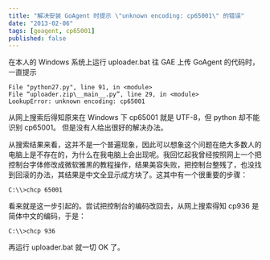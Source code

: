 ```yaml
---
title: "解决安装 GoAgent 时提示 \"unknown encoding: cp65001\" 的错误"
date: "2013-02-06"
tags: [goagent, cp65001]
published: false
---
```


在本人的 Windows 系统上运行 uploader.bat 往 GAE 上传 GoAgent 的代码时，一直提示

	File "python27.py", line 91, in <module>
	File “uploader.zip\__main__.py”, line 29, in <module>
	LookupError: unknown encoding: cp65001

从网上搜索后得知原来在 Windows 下 cp65001 就是 UTF-8，但 python 却不能识别 cp65001。 但是没有人给出很好的解决办法。

从搜索结果来看，这并不是一个普遍现象，因此可以想象这个问题在绝大多数人的电脑上是不存在的，为什么在我电脑上会出现呢。我回忆起我曾经按照网上一个把控制台字体修改成微软雅黑的教程操作，结果美容失败，把控制台整残了，也没找到回滚的办法，其结果是中文全显示成方块了。这其中有一个很重要的步骤：

	C:\\>chcp 65001

看来就是这一步引起的。尝试把控制台的编码改回去，从网上搜索得知 cp936 是简体中文的编码，于是：

	C:\\>chcp 936

再运行 uploader.bat 就一切 OK 了。
